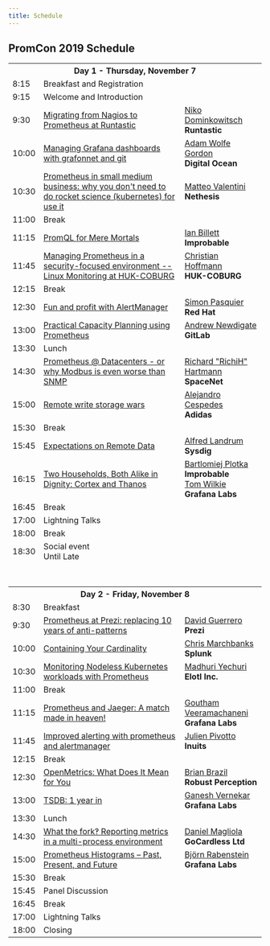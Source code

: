 ```yaml
---
title: Schedule
---
```


## PromCon 2019 Schedule

<table class="table schedule-table">
  <tr class="day">
    <th colspan="3">Day 1 - Thursday, November 7</th>
  </tr>
  <tr class="break">
    <td>8:15</td>
    <td>Breakfast and Registration</td>
    <td></td>
  </tr>
  <tr class="talk">
    <td>9:15</td>
    <td>
        Welcome and Introduction
    </td>
    <td>
    </td>
  </tr>
  <tr class="talk">
    <td>9:30</td>
    <td>
      <a href="/2019-munich/talks/migrating-from-nagios-to-prometheus-at-runtastic">
        Migrating from Nagios to Prometheus at Runtastic
      </a>
    </td>
    <td>
      <a href="/2019-munich/speakers/niko-dominkowitsch">Niko Dominkowitsch</a>
      <br>
      <b>Runtastic</b>
    </td>
  </tr>
  <tr class="talk">
    <td>10:00</td>
    <td>
      <a href="/2019-munich/talks/managing-grafana-dashboards-with-grafonnet-and-git">
        Managing Grafana dashboards with grafonnet and git
      </a>
    </td>
    <td>
      <a href="/2019-munich/speakers/adam-wolfe-gordon">Adam Wolfe Gordon</a>
      <br>
      <b>Digital Ocean</b>
    </td>
  </tr>
  <tr class="talk">
    <td>10:30</td>
    <td>
      <a href="/2019-munich/talks/prometheus-in-small-medium-business-why-you-don-t-need-to-do-rocket-science-kubernetes-for-use-it">
        Prometheus in small medium business: why you don't need to do rocket science (kubernetes) for use it
      </a>
    </td>
    <td>
      <a href="/2019-munich/speakers/matteo-valentini">Matteo Valentini</a>
      <br>
      <b>Nethesis</b>
    </td>
  </tr>
  <tr class="break">
    <td>11:00</td>
    <td>Break</td>
    <td></td>
  </tr>
  <tr class="talk">
    <td>11:15</td>
    <td>
      <a href="/2019-munich/talks/promql-for-mere-mortals">
        PromQL for Mere Mortals
      </a>
    </td>
    <td>
      <a href="/2019-munich/speakers/ian-billett">Ian Billett</a>
      <br>
      <b>Improbable</b>
    </td>
  </tr>
  <tr class="talk">
    <td>11:45</td>
    <td>
      <a href="/2019-munich/talks/managing-prometheus-in-a-security-focused-environment-linux-monitoring-at-huk-coburg">
        Managing Prometheus in a security-focused environment -- Linux Monitoring at HUK-COBURG
      </a>
    </td>
    <td>
      <a href="/2019-munich/speakers/christian-hoffmann">Christian Hoffmann</a>
      <br>
      <b>HUK-COBURG</b>
    </td>
  </tr>
  <tr class="break">
    <td>12:15</td>
    <td>Break</td>
    <td></td>
  </tr>
  <tr class="talk">
    <td>12:30</td>
    <td>
      <a href="/2019-munich/talks/fun-and-profit-with-alertmanager">
        Fun and profit with AlertManager
      </a>
    </td>
    <td>
      <a href="/2019-munich/speakers/simon-pasquier">Simon Pasquier</a>
      <br>
      <b>Red Hat</b>
    </td>
  </tr>
  <tr class="talk">
    <td>13:00</td>
    <td>
      <a href="/2019-munich/talks/practical-capacity-planning-using-prometheus">
        Practical Capacity Planning using Prometheus
      </a>
    </td>
    <td>
      <a href="/2019-munich/speakers/andrew-newdigate">Andrew Newdigate</a>
      <br>
      <b>GitLab</b>
    </td>
  </tr>
  <tr class="break">
    <td>13:30</td>
    <td>Lunch</td>
    <td></td>
  </tr>
  <tr class="talk">
    <td>14:30</td>
    <td>
      <a href="/2019-munich/talks/prometheus-datacenters-or-why-modbus-is-even-worse-than-snmp">
        Prometheus @ Datacenters - or why Modbus is even worse than SNMP
      </a>
    </td>
    <td>
      <a href="/2019-munich/speakers/richard-hartmann">Richard "RichiH" Hartmann</a>
      <br>
      <b>SpaceNet</b>
    </td>
  </tr>
  <tr class="talk">
    <td>15:00</td>
    <td>
      <a href="/2019-munich/talks/remote-write-storage-wars">
        Remote write storage wars
      </a>
    </td>
    <td>
      <a href="/2019-munich/speakers/alejandro-cespedes">Alejandro Cespedes</a>
      <br>
      <b>Adidas</b>
    </td>
  </tr>
  <tr class="break">
    <td>15:30</td>
    <td>Break</td>
    <td></td>
  </tr>
  <tr class="talk">
    <td>15:45</td>
    <td>
      <a href="/2019-munich/talks/expectations-on-remote-data">
        Expectations on Remote Data
      </a>
    </td>
    <td>
      <a href="/2019-munich/speakers/alfred-landrum">Alfred Landrum</a>
      <br>
      <b>Sysdig</b>
    </td>
  </tr>
  <tr class="talk">
    <td>16:15</td>
    <td>
      <a href="/2019-munich/talks/two-households-both-alike-in-dignity-cortex-and-thanos">
        Two Households, Both Alike in Dignity: Cortex and Thanos
      </a>
    </td>
    <td>
      <a href="/2019-munich/speakers/bartlomiej-plotka">Bartlomiej Plotka</a>
      <br>
      <b>Improbable</b>
      <br>
      <a href="/2019-munich/speakers/tom-wilkie">Tom Wilkie</a>
      <br>
      <b>Grafana Labs</b>
    </td>
  </tr>
  <tr class="break">
    <td>16:45</td>
    <td>Break</td>
    <td></td>
  </tr>
  <tr class="talk">
    <td>17:00</td>
    <td>
        Lightning Talks
    </td>
    <td></td>
  </tr>
  <tr class="break">
    <td>18:00</td>
    <td>Break</td>
    <td></td>
  </tr>
  <tr class="break">
    <td>18:30</td>
    <td>
      Social event
      <br>
      Until Late
    </td>
    <td></td>
  </tr>
  <tr>
    <td colspan="3">
      <br><br>
    </td>
  </tr>
  <tr class="day">
    <th colspan="3">Day 2 - Friday, November 8</th>
  </tr>
  <tr class="break">
    <td>8:30</td>
    <td>Breakfast</td>
    <td></td>
  </tr>
  <tr class="talk">
    <td>9:30</td>
    <td>
      <a href="/2019-munich/talks/prometheus-at-prezi-replacing-10-years-of-anti-patterns">
        Prometheus at Prezi: replacing 10 years of anti-patterns
      </a>
    </td>
    <td>
      <a href="/2019-munich/speakers/david-guerrero">David Guerrero</a>
      <br>
      <b>Prezi</b>
    </td>
  </tr>
  <tr class="talk">
    <td>10:00</td>
    <td>
      <a href="/2019-munich/talks/containing-your-cardinality">
        Containing Your Cardinality
      </a>
    </td>
    <td>
      <a href="/2019-munich/speakers/chris-marchbanks">Chris Marchbanks</a>
      <br>
      <b>Splunk</b>
    </td>
  </tr>
  <tr class="talk">
    <td>10:30</td>
    <td>
      <a href="/2019-munich/talks/monitoring-nodeless-kubernetes-workloads-with-prometheus">
        Monitoring Nodeless Kubernetes workloads with Prometheus
      </a>
    </td>
    <td>
      <a href="/2019-munich/speakers/madhuri-yechuri">Madhuri Yechuri</a>
      <br>
      <b>Elotl Inc.</b>
    </td>
  </tr>
  <tr class="break">
    <td>11:00</td>
    <td>Break</td>
    <td></td>
  </tr>
  <tr class="talk">
    <td>11:15</td>
    <td>
      <a href="/2019-munich/talks/prometheus-and-jaeger-a-match-made-in-heaven">
        Prometheus and Jaeger: A match made in heaven!
      </a>
    </td>
    <td>
      <a href="/2019-munich/speakers/goutham-veeramachaneni">Goutham Veeramachaneni</a>
      <br>
      <b>Grafana Labs</b>
    </td>
  </tr>
  <tr class="talk">
    <td>11:45</td>
    <td>
      <a href="/2019-munich/talks/improved-alerting-with-prometheus-and-alertmanager">
        Improved alerting with prometheus and alertmanager
      </a>
    </td>
    <td>
      <a href="/2019-munich/speakers/julien-pivotto">Julien Pivotto</a>
      <br>
      <b>Inuits</b>
    </td>
  </tr>
  <tr class="break">
    <td>12:15</td>
    <td>Break</td>
    <td></td>
  </tr>
  <tr class="talk">
    <td>12:30</td>
    <td>
      <a href="/2019-munich/talks/openmetrics-what-does-it-mean-for-you">
        OpenMetrics: What Does It Mean for You
      </a>
    </td>
    <td>
      <a href="/2019-munich/speakers/brian-brazil">Brian Brazil</a>
      <br>
      <b>Robust Perception</b>
    </td>
  </tr>
  <tr class="talk">
    <td>13:00</td>
    <td>
      <a href="/2019-munich/talks/tsdb-1-year-in">
        TSDB: 1 year in
      </a>
    </td>
    <td>
      <a href="/2019-munich/speakers/ganesh-vernekar">Ganesh Vernekar</a>
      <br>
      <b>Grafana Labs</b>
    </td>
  </tr>
  <tr class="break">
    <td>13:30</td>
    <td>Lunch</td>
    <td></td>
  </tr>
  <tr class="talk">
    <td>14:30</td>
    <td>
      <a href="/2019-munich/talks/what-the-fork-reporting-metrics-in-a-multi-process-environment">
        What the fork‽ Reporting metrics in a multi-process environment
      </a>
    </td>
    <td>
      <a href="/2019-munich/speakers/daniel-magliola">Daniel Magliola</a>
      <br>
      <b>GoCardless Ltd</b>
      <br>
    </td>
  </tr>
  <tr class="talk">
    <td>15:00</td>
    <td>
      <a href="/2019-munich/talks/prometheus-histograms-past-present-and-future">
        Prometheus Histograms – Past, Present, and Future
      </a>
    </td>
    <td>
      <a href="/2019-munich/speakers/bjorn-rabenstein">Björn Rabenstein</a>
      <br>
      <b>Grafana Labs</b>
    </td>
  </tr>
  <tr class="break">
    <td>15:30</td>
    <td>Break</td>
    <td></td>
  </tr>
  <tr class="talk">
    <td>15:45</td>
    <td>
        Panel Discussion
    </td>
    <td>
    </td>
  </tr>
  <tr class="break">
    <td>16:45</td>
    <td>Break</td>
    <td></td>
  </tr>
  <tr class="talk">
    <td>17:00</td>
    <td>
        Lightning Talks
    </td>
    <td></td>
  </tr>
  <tr class="talk">
    <td>18:00</td>
    <td>
        Closing
    </td>
    <td>
    </td>
  </tr>
</table>
